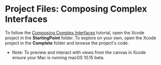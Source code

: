 # Project Files: Composing Complex Interfaces

To follow the [Composing Complex Interfaces](https://developer.apple.com/tutorials/swiftui/composing-complex-interfaces)  tutorial, open the Xcode project in the **StartingPoint** folder. To explore on your own, open the Xcode project in the **Complete** folder and browse the project's code.

- Note: To preview and interact with views from the canvas in Xcode ensure your Mac is running macOS 10.15 beta. 